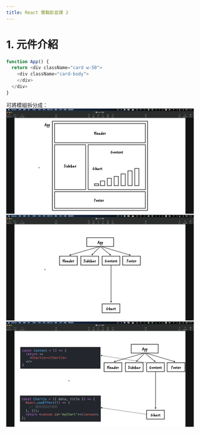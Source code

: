 ```yaml
---
title: React 實戰影音課 2
---
```


# 1. 元件介紹
  ```ts
  function App() {
    return <div className="card w-50">
      <div className="card-body">
      </div>
    </div>
  }
  ```

  可將模組拆分成：
   ![hexschoolReact2-1-1-1](../img/2/hexschoolReact2-1-1-1.png)
   ![hexschoolReact2-1-1-2](../img/2/hexschoolReact2-1-1-2.png)
   ![hexschoolReact2-1-1-3](../img/2/hexschoolReact2-1-1-3.png)

